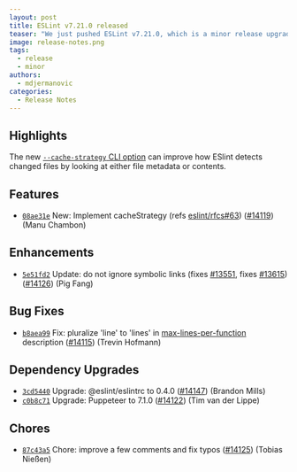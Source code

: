 ```yaml
---
layout: post
title: ESLint v7.21.0 released
teaser: "We just pushed ESLint v7.21.0, which is a minor release upgrade of ESLint. This release adds some new features and fixes several bugs found in the previous release."
image: release-notes.png
tags:
  - release
  - minor
authors:
  - mdjermanovic
categories:
  - Release Notes
---
```


## Highlights

The new [`--cache-strategy` CLI option](/docs/user-guide/command-line-interface#-cache-strategy) can improve how ESlint detects changed files by looking at either file metadata or contents.

## Features

* [`08ae31e`](https://github.com/eslint/eslint/commit/08ae31e539e381cd0eabf6393fa5c20f1d59125f) New: Implement cacheStrategy (refs [eslint/rfcs#63](https://github.com/eslint/rfcs/issues/63)) ([#14119](https://github.com/eslint/eslint/issues/14119)) (Manu Chambon)

## Enhancements

* [`5e51fd2`](https://github.com/eslint/eslint/commit/5e51fd28dc773c11c924450d24088f97f2824f00) Update: do not ignore symbolic links (fixes [#13551](https://github.com/eslint/eslint/issues/13551), fixes [#13615](https://github.com/eslint/eslint/issues/13615)) ([#14126](https://github.com/eslint/eslint/issues/14126)) (Pig Fang)

## Bug Fixes

* [`b8aea99`](https://github.com/eslint/eslint/commit/b8aea9988b6451b6a05af4f3ede8d6ed5c1d9926) Fix: pluralize 'line' to 'lines' in [max-lines-per-function](/docs/rules/max-lines-per-function) description ([#14115](https://github.com/eslint/eslint/issues/14115)) (Trevin Hofmann)

## Dependency Upgrades

* [`3cd5440`](https://github.com/eslint/eslint/commit/3cd5440b94d5fa4f11a09f50b685f6150f0c2d41) Upgrade: @eslint/eslintrc to 0.4.0 ([#14147](https://github.com/eslint/eslint/issues/14147)) (Brandon Mills)
* [`c0b8c71`](https://github.com/eslint/eslint/commit/c0b8c71df4d0b3f54b20587432d9133741985d5c) Upgrade: Puppeteer to 7.1.0 ([#14122](https://github.com/eslint/eslint/issues/14122)) (Tim van der Lippe)

## Chores

* [`87c43a5`](https://github.com/eslint/eslint/commit/87c43a5d7ea2018cffd6d9b5c431ecb60caaf0d6) Chore: improve a few comments and fix typos ([#14125](https://github.com/eslint/eslint/issues/14125)) (Tobias Nießen)
